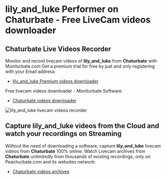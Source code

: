 # lily_and_luke Performer on Chaturbate - Free LiveCam videos downloader

## Chaturbate Live Videos Recorder

Monitor and record livecam videos of **lily_and_luke** from **Chaturbate** with Moniturbate.com
Get a premium trial for free by just and only registering with your Email address:
* [lily_and_luke Premium videos downloader](https://moniturbate.com/request-demo-licence-key.html)

Free livecam videos downloader - Moniturbate Software:
* [Chaturbate videos downloader](https://moniturbate.com/moniturbate-download-software.html)

![lily_and_luke livecam videos recorder](https://peachurnet.com/templates/moniturbate-software.png)


## Capture lily_and_luke videos from the Cloud and watch your recordings on Streaming

Without the need of downloading a software, capture **lily_and_luke** livecam videos from **Chaturbate** 100% online.
Watch Livecam archives from **Chaturbate** unlimitedly from thousands of existing recordings, only on Peachurbate.com and its websites network:
* [Chaturbate videos archives](https://peachurnet.com/)